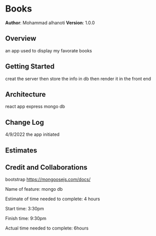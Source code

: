 # Books

**Author**: Mohammad alhanoti
**Version**: 1.0.0 

## Overview
an app used to display my favorate books

## Getting Started
creat the server then store the info in db then render it in the front end 

## Architecture
react app
express
mongo db

## Change Log
4/9/2022 the app initiated 

## Estimates


## Credit and Collaborations

bootstrap
https://mongoosejs.com/docs/

Name of feature: mongo db

Estimate of time needed to complete: 4 hours

Start time: 3:30pm

Finish time: 9:30pm

Actual time needed to complete: 6hours